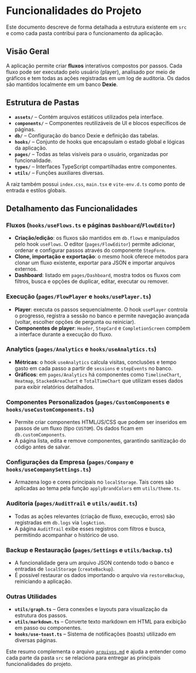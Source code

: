 # Funcionalidades do Projeto

Este documento descreve de forma detalhada a estrutura existente em `src` e como cada pasta contribui para o funcionamento da aplicação.

## Visão Geral

A aplicação permite criar **fluxos** interativos compostos por passos. Cada fluxo pode ser executado pelo usuário (player), analisado por meio de gráficos e tem todas as ações registradas em um log de auditoria. Os dados são mantidos localmente em um banco **Dexie**.

## Estrutura de Pastas

- **`assets/`** – Contém arquivos estáticos utilizados pela interface.
- **`components/`** – Componentes reutilizáveis de UI e blocos específicos de páginas.
- **`db/`** – Configuração do banco Dexie e definição das tabelas.
- **`hooks/`** – Conjunto de hooks que encapsulam o estado global e lógicas da aplicação.
- **`pages/`** – Todas as telas visíveis para o usuário, organizadas por funcionalidade.
- **`types/`** – Interfaces TypeScript compartilhadas entre componentes.
- **`utils/`** – Funções auxiliares diversas.

A raiz também possui `index.css`, `main.tsx` e `vite-env.d.ts` como ponto de entrada e estilos globais.

## Detalhamento das Funcionalidades

### Fluxos (`hooks/useFlows.ts` e páginas `Dashboard`/`FlowEditor`)

- **Criação/edição**: os fluxos são mantidos em `db.flows` e manipulados pelo hook `useFlows`. O editor (`pages/FlowEditor`) permite adicionar, ordenar e configurar passos através do componente `StepForm`.
- **Clone, importação e exportação**: o mesmo hook oferece métodos para clonar um fluxo existente, exportar para JSON e importar arquivos externos.
- **Dashboard**: listado em `pages/Dashboard`, mostra todos os fluxos com filtros, busca e opções de duplicar, editar, executar ou remover.

### Execução (`pages/FlowPlayer` e `hooks/usePlayer.ts`)

- **Player**: executa os passos sequencialmente. O hook `usePlayer` controla o progresso, registra a sessão no banco e permite navegação avançada (voltar, escolher opções de pergunta ou reiniciar).
- **Componentes de player**: `Header`, `StepCard` e `CompletionScreen` compõem a interface durante a execução do fluxo.

### Analytics (`pages/Analytics` e `hooks/useAnalytics.ts`)

- **Métricas**: o hook `useAnalytics` calcula visitas, conclusões e tempo gasto em cada passo a partir de `sessions` e `stepEvents` no banco.
- **Gráficos**: em `pages/Analytics` há componentes como `TimelineChart`, `Heatmap`, `StackedAreaChart` e `TotalTimeChart` que utilizam esses dados para exibir relatórios detalhados.

### Componentes Personalizados (`pages/CustomComponents` e `hooks/useCustomComponents.ts`)

- Permite criar componentes HTML/JS/CSS que podem ser inseridos em passos de um fluxo (tipo `CUSTOM`). Os dados ficam em `db.customComponents`.
- A página lista, edita e remove componentes, garantindo sanitização do código antes de salvar.

### Configurações da Empresa (`pages/Company` e `hooks/useCompanySettings.ts`)

- Armazena logo e cores principais no `localStorage`. Tais cores são aplicadas ao tema pela função `applyBrandColors` em `utils/theme.ts`.

### Auditoria (`pages/AuditTrail` e `utils/audit.ts`)

- Todas as ações relevantes (criação de fluxo, execução, erros) são registradas em `db.logs` via `logAction`.
- A página `AuditTrail` exibe esses registros com filtros e busca, permitindo acompanhar o histórico de uso.

### Backup e Restauração (`pages/Settings` e `utils/backup.ts`)

- A funcionalidade gera um arquivo JSON contendo todo o banco e entradas de `localStorage` (`createBackup`).
- É possível restaurar os dados importando o arquivo via `restoreBackup`, reiniciando a aplicação.

### Outras Utilidades

- **`utils/graph.ts`** – Gera conexões e layouts para visualização da estrutura dos passos.
- **`utils/markdown.ts`** – Converte texto markdown em HTML para exibição em passo ou componentes.
- **`hooks/use-toast.ts`** – Sistema de notificações (toasts) utilizado em diversas páginas.

Este resumo complementa o arquivo [`arquivos.md`](./arquivos.md) e ajuda a entender como cada parte da pasta `src` se relaciona para entregar as principais funcionalidades do projeto.


